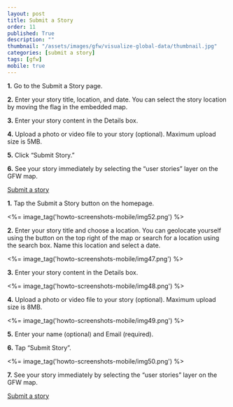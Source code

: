 ```yaml
---
layout: post
title: Submit a Story
order: 11
published: True
description: ""
thumbnail: "/assets/images/gfw/visualize-global-data/thumbnail.jpg"
categories: [submit a story]
tags: [gfw]
mobile: true
---
```





<div id="desktopContent" class="content">
  <p><strong>1.</strong>  Go to the Submit a Story page.</p>
  <p><strong>2.</strong>  Enter your story title, location, and date. You can select the story location by moving the flag in the embedded map.</p>
  <p><strong>3.</strong>  Enter your story content in the Details box.</p>
  <p><strong>4.</strong>  Upload a photo or video file to your story (optional). Maximum upload size is 5MB.</p>
  <p><strong>5.</strong>  Click “Submit Story.”</p>
  <p><strong>6.</strong>  See your story immediately by selecting the “user stories” layer on the GFW map.</p>
  <p><a href="/stories/new" class="btn green medium uppercase">Submit a story</a></p>
</div>








<div id="mobileContent" class="content">
  <p><strong>1.</strong>  Tap the Submit a Story button on the homepage.</p>
  <p><%= image_tag('howto-screenshots-mobile/img52.png') %></p>
  <p><strong>2.</strong>  Enter your story title and choose a location. You can geolocate yourself using the button on the top right of the map or search for a location using the search box. Name this location and select a date.</p>
  <p><%= image_tag('howto-screenshots-mobile/img47.png') %></p>
  <p><strong>3.</strong>  Enter your story content in the Details box.</p>
  <p><%= image_tag('howto-screenshots-mobile/img48.png') %></p>
  <p><strong>4.</strong>  Upload a photo or video file to your story (optional). Maximum upload size is 8MB.</p>
  <p><%= image_tag('howto-screenshots-mobile/img49.png') %></p>
  <p><strong>5.</strong>  Enter your name (optional) and Email (required).</p>
  <p><strong>6.</strong>  Tap “Submit Story”.</p>
  <p><%= image_tag('howto-screenshots-mobile/img50.png') %></p>
  <p><strong>7.</strong>  See your story immediately by selecting the “user stories” layer on the GFW map.</p>
  <p><a href="/stories/new" class="btn green medium uppercase">Submit a story</a></p>
</div>
